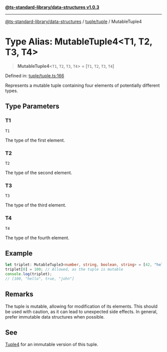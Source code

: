 [**@ts-standard-library/data-structures v1.0.3**](../../../README.md)

***

[@ts-standard-library/data-structures](../../../modules.md) / [tuple/tuple](../README.md) / MutableTuple4

# Type Alias: MutableTuple4\<T1, T2, T3, T4\>

> **MutableTuple4**\<`T1`, `T2`, `T3`, `T4`\> = \[`T1`, `T2`, `T3`, `T4`\]

Defined in: [tuple/tuple.ts:166](https://github.com/gabaudette/ts-stdlib/blob/f3564012967e497619352a1e83b33c59ea25d02c/packages/data-structures/src/tuple/tuple.ts#L166)

Represents a mutable tuple containing four elements of potentially different types.

## Type Parameters

### T1

`T1`

The type of the first element.

### T2

`T2`

The type of the second element.

### T3

`T3`

The type of the third element.

### T4

`T4`

The type of the fourth element.

## Example

```typescript
let triplet: MutableTuple3<number, string, boolean, string> = [42, "hello", true, "john"];
triplet[0] = 100; // Allowed, as the tuple is mutable
console.log(triplet);
// [100, "hello", true, "john"]
```

## Remarks

The tuple is mutable, allowing for modification of its elements.
This should be used with caution, as it can lead to unexpected side effects.
In general, prefer immutable data structures when possible.

## See

[Tuple4](Tuple4.md) for an immutable version of this tuple.
